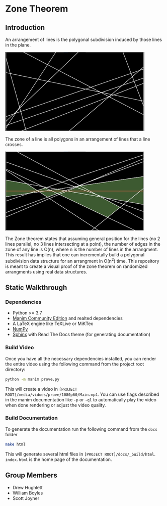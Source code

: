 # Zone Theorem

## Introduction

An arrangement of lines is the polygonal subdivision induced by those lines in the plane.

<img style="max-height: 250px" src="README_images/arrangement.png" />

The zone of a line is all polygons in an arrangement of lines that a line crosses.

<img style="max-height: 250px" src="README_images/zone.png" />

The Zone theorem states that assuming general position for the lines (no 2 lines parallel, no 3 lines intersecting at a point), the number of edges in the zone of any line is O(n), where n is the number of lines in the arrangment.
This result has implies that one can incrementally build a polygonal subdivision data structure for an arrangment in O(n<sup>2</sup>) time.
This repository is meant to create a visual proof of the zone theorem on randomized arrangments using real data structures.

## Static Walkthrough

### Dependencies

-   Python >= 3.7
-   [Manim Community Edition](https://github.com/ManimCommunity/manim) and realted dependencies
-   A LaTeX engine like TeXLive or MiKTex
-   [NumPy](https://numpy.org/)
-   [Sphinx](https://www.sphinx-doc.org/en/master/) with Read The Docs theme (for generating documentation)

### Build Video

Once you have all the necessary dependencies installed, you can render the entire video using the following command from the project root directory:

```bash
python -m manim prove.py
```

This will create a video in `[PROJECT ROOT]/media/vidoes/prove/1080p60/Main.mp4`.
You can use flags described in the manim documentation like `-p` or `-ql` to automatically play the video when done rendering or adjust the video quality.

### Build Documentation

To generate the documentation run the following command from the `docs` folder

```bash
make html
```

This will generate several html files in `[PROJECT ROOT]/docs/_build/html`. `index.html` is the home page of the documentation.

## Group Members

-   Drew Hughlett
-   William Boyles
-   Scott Joyner
